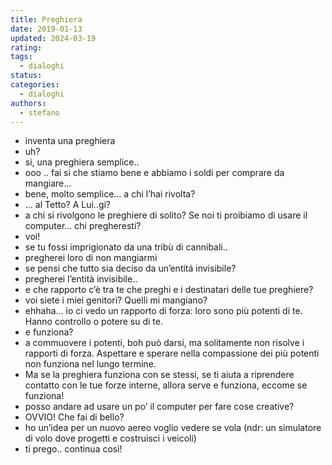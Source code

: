 ```yaml
---
title: Preghiera
date: 2019-01-13
updated: 2024-03-19
rating: 
tags:
  - dialoghi
status: 
categories:
  - dialoghi
authors:
  - stefano
---
```


- inventa una preghiera
- uh?
- si, una preghiera semplice..
- ooo .. fai si che stiamo bene e abbiamo i soldi per comprare da mangiare...
- bene, molto semplice... a chi l’hai rivolta?
- ... al Tetto? A Lui..gi?
- a chi si rivolgono le preghiere di solito? Se noi ti proibiamo di usare il computer... chi pregheresti?
- voi!
- se tu fossi imprigionato da una tribù di cannibali..
- pregherei loro di non mangiarmi
- se pensi che tutto sia deciso da un’entitá invisibile?
- pregherei l’entità invisibile..
- e che rapporto c’è tra te che preghi e i destinatari delle tue preghiere?
- voi siete i miei genitori? Quelli mi mangiano?
- ehhaha... io ci vedo un rapporto di forza: loro sono più potenti di te. Hanno controllo o potere su di te.
- e funziona?
- a commuovere i potenti, boh può darsi, ma solitamente non risolve i rapporti di forza. Aspettare e sperare nella compassione dei più potenti non funziona nel lungo termine.
- Ma se la preghiera funziona con se stessi, se ti aiuta a riprendere contatto con le tue forze interne, allora serve e funziona, eccome se funziona!
- posso andare ad usare un po’ il computer per fare cose creative?
- OVVIO! Che fai di bello?
- ho un’idea per un nuovo aereo voglio vedere se vola (ndr: un simulatore di volo dove progetti e costruisci i veicoli)
- ti prego.. continua così! 
